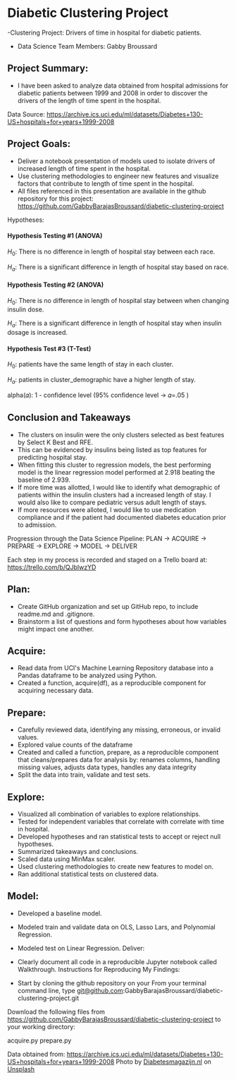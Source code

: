 # Diabetic Clustering Project
-Clustering Project: Drivers of time in hospital for diabetic patients.

- Data Science Team Members: Gabby Broussard

## Project Summary:
- I have been asked to analyze data obtained from hospital admissions for diabetic patients between 1999 and 2008 in order to discover the drivers of the length of time spent in the hospital.


Data Source: https://archive.ics.uci.edu/ml/datasets/Diabetes+130-US+hospitals+for+years+1999-2008

## Project Goals:
- Deliver a notebook presentation of models used to isolate drivers of increased length of time spent in the hospital.
- Use clustering methodologies to engineer new features and visualize factors that contribute to length of time spent in the hospital. 
- All files referenced in this presentation are available in the github repository for this project: https://github.com/GabbyBarajasBroussard/diabetic-clustering-project

Hypotheses:

#### Hypothesis Testing #1 (ANOVA)
$H_0$: There is no difference in length of hospital stay between each race.

$H_a$: There is a significant difference in length of hospital stay based on race.

#### Hypothesis Testing #2 (ANOVA)
$H_0$: There is no difference in length of hospital stay between when changing insulin dose.

$H_a$: There is a significant difference in length of hospital stay when insulin dosage is increased.

#### Hypothesis Test #3 (T-Test) <br>
$H_0$: patients have the same length of stay in each  cluster.

$H_a$: patients in cluster_demographic have a higher length of stay.



alpha(𝛼): 1 - confidence level (95% confidence level -> 𝛼=.05 )

## Conclusion and Takeaways
- The clusters on insulin were the only clusters selected as best features by Select K Best and RFE.
- This can be evidenced by insulins being listed as top features for predicting hospital stay.
- When fitting this cluster to regression models, the best performing model is the linear regression model performed at 2.918 beating the baseline of 2.939.
- If more time was allotted, I would like to identify what demographic of patients within the insulin clusters had a increased length of stay. I would also like to compare pediatric versus adult length of stays.
- If more resources were alloted, I would like to use medication compliance and if the patient had documented diabetes education prior to admission.


Progression through the Data Science Pipeline:
PLAN -> ACQUIRE -> PREPARE -> EXPLORE -> MODEL -> DELIVER

Each step in my process is recorded and staged on a Trello board at: https://trello.com/b/QJblwzYD

## Plan:

- Create GitHub organization and set up GitHub repo, to include readme.md and .gitignore.
- Brainstorm a list of questions and form hypotheses about how variables might impact one another.
## Acquire:

- Read data from UCI's Machine Learning Repository database into a Pandas dataframe to be analyzed using Python.
- Created a function, acquire(df), as a reproducible component for acquiring necessary data.


## Prepare:

- Carefully reviewed data, identifying any missing, erroneous, or invalid values.
- Explored value counts of the dataframe
- Created and called a function, prepare, as a reproducible component that cleans/prepares data for analysis by: renames columns, handling missing values, adjusts data types, handles any data integrity
- Split the data into train, validate and test sets.
## Explore:

- Visualized all combination of variables to explore relationships.
- Tested for independent variables that correlate with correlate with time in hospital.
- Developed hypotheses and ran statistical tests to accept or reject null hypotheses.
- Summarized takeaways and conclusions.
- Scaled data using MinMax scaler.
- Used clustering methodologies to create new features to model on.
- Ran additional statistical tests on clustered data.
## Model:

- Developed a baseline model.
- Modeled train and validate data on OLS, Lasso Lars, and Polynomial Regression.
- Modeled test on Linear Regression.
Deliver:

- Clearly document all code in a reproducible Jupyter notebook called Walkthrough.
Instructions for Reproducing My Findings:
- Start by cloning the github repository on your From your terminal command line, type git@github.com:GabbyBarajasBroussard/diabetic-clustering-project.git

Download the following files from https://github.com/GabbyBarajasBroussard/diabetic-clustering-project to your working directory:

acquire.py
prepare.py


Data obtained from: https://archive.ics.uci.edu/ml/datasets/Diabetes+130-US+hospitals+for+years+1999-2008
Photo by <a href="https://unsplash.com/@diabetesmagazijn?utm_source=unsplash&utm_medium=referral&utm_content=creditCopyText">Diabetesmagazijn.nl</a> on <a href="https://unsplash.com/s/photos/diabetes?utm_source=unsplash&utm_medium=referral&utm_content=creditCopyText">Unsplash</a>
  
